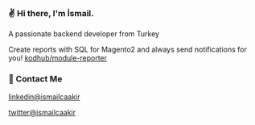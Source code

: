 ### ✌️ Hi there, I'm İsmail.
A passionate backend developer from Turkey  
  
Create reports with SQL for Magento2 and always send notifications for you! [kodhub/module-reporter](https://github.com/kodhub/module-reporter)

### 📇  Contact Me

[linkedin@ismailcaakir](https://www.linkedin.com/in/ismailcaakir/)

[twitter@ismailcaakir](https://twitter.com/ismailcaakir)
